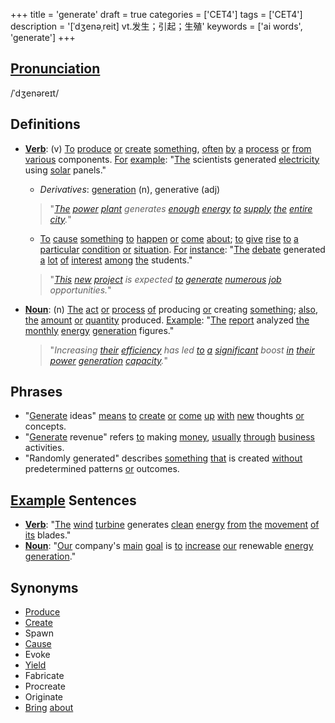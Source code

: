 +++
title = 'generate'
draft = true
categories = ['CET4']
tags = ['CET4']
description = '[ˈdʒenəˌreit] vt.发生；引起；生殖'
keywords = ['ai words', 'generate']
+++

## [Pronunciation](/en/post/pronunciation/)
/ˈdʒenəreɪt/

## Definitions
- **[Verb](/en/post/verb/)**: (v) [To](/en/post/to/) [produce](/en/post/produce/) [or](/en/post/or/) [create](/en/post/create/) [something](/en/post/something/), [often](/en/post/often/) [by](/en/post/by/) [a](/en/post/a/) [process](/en/post/process/) [or](/en/post/or/) [from](/en/post/from/) [various](/en/post/various/) components. [For](/en/post/for/) [example](/en/post/example/): "[The](/en/post/the/) scientists generated [electricity](/en/post/electricity/) using [solar](/en/post/solar/) panels."
  - *Derivatives*: [generation](/en/post/generation/) (n), generative (adj)
  
  > "*[The](/en/post/the/) [power](/en/post/power/) [plant](/en/post/plant/) generates [enough](/en/post/enough/) [energy](/en/post/energy/) [to](/en/post/to/) [supply](/en/post/supply/) [the](/en/post/the/) [entire](/en/post/entire/) [city](/en/post/city/).*"
  
  - [To](/en/post/to/) [cause](/en/post/cause/) [something](/en/post/something/) [to](/en/post/to/) [happen](/en/post/happen/) [or](/en/post/or/) [come](/en/post/come/) [about](/en/post/about/); [to](/en/post/to/) [give](/en/post/give/) [rise](/en/post/rise/) [to](/en/post/to/) [a](/en/post/a/) [particular](/en/post/particular/) [condition](/en/post/condition/) [or](/en/post/or/) [situation](/en/post/situation/). [For](/en/post/for/) [instance](/en/post/instance/): "[The](/en/post/the/) [debate](/en/post/debate/) generated [a](/en/post/a/) [lot](/en/post/lot/) [of](/en/post/of/) [interest](/en/post/interest/) [among](/en/post/among/) [the](/en/post/the/) students."
  
  > "*[This](/en/post/this/) [new](/en/post/new/) [project](/en/post/project/) is expected [to](/en/post/to/) [generate](/en/post/generate/) [numerous](/en/post/numerous/) [job](/en/post/job/) opportunities.*"

- **[Noun](/en/post/noun/)**: (n) [The](/en/post/the/) [act](/en/post/act/) [or](/en/post/or/) [process](/en/post/process/) [of](/en/post/of/) producing [or](/en/post/or/) creating [something](/en/post/something/); [also](/en/post/also/), [the](/en/post/the/) [amount](/en/post/amount/) [or](/en/post/or/) [quantity](/en/post/quantity/) produced. [Example](/en/post/example/): "[The](/en/post/the/) [report](/en/post/report/) analyzed [the](/en/post/the/) [monthly](/en/post/monthly/) [energy](/en/post/energy/) [generation](/en/post/generation/) figures."
  
  > "*Increasing [their](/en/post/their/) [efficiency](/en/post/efficiency/) has led [to](/en/post/to/) [a](/en/post/a/) [significant](/en/post/significant/) boost [in](/en/post/in/) [their](/en/post/their/) [power](/en/post/power/) [generation](/en/post/generation/) [capacity](/en/post/capacity/).*"

## Phrases
- "[Generate](/en/post/generate/) ideas" [means](/en/post/means/) [to](/en/post/to/) [create](/en/post/create/) [or](/en/post/or/) [come](/en/post/come/) [up](/en/post/up/) [with](/en/post/with/) [new](/en/post/new/) thoughts [or](/en/post/or/) concepts.
- "[Generate](/en/post/generate/) revenue" refers [to](/en/post/to/) making [money](/en/post/money/), [usually](/en/post/usually/) [through](/en/post/through/) [business](/en/post/business/) activities.
- "Randomly generated" describes [something](/en/post/something/) [that](/en/post/that/) is created [without](/en/post/without/) predetermined patterns [or](/en/post/or/) outcomes.

## [Example](/en/post/example/) Sentences
- **[Verb](/en/post/verb/)**: "[The](/en/post/the/) [wind](/en/post/wind/) [turbine](/en/post/turbine/) generates [clean](/en/post/clean/) [energy](/en/post/energy/) [from](/en/post/from/) [the](/en/post/the/) [movement](/en/post/movement/) [of](/en/post/of/) [its](/en/post/its/) blades."
- **[Noun](/en/post/noun/)**: "[Our](/en/post/our/) company's [main](/en/post/main/) [goal](/en/post/goal/) is [to](/en/post/to/) [increase](/en/post/increase/) [our](/en/post/our/) renewable [energy](/en/post/energy/) [generation](/en/post/generation/)."

## Synonyms
- [Produce](/en/post/produce/)
- [Create](/en/post/create/)
- Spawn
- [Cause](/en/post/cause/)
- Evoke
- [Yield](/en/post/yield/)
- Fabricate
- Procreate
- Originate
- [Bring](/en/post/bring/) [about](/en/post/about/)
